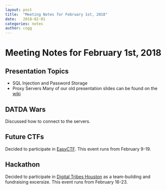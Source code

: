 ```yaml
---
layout: post
title:  "Meeting Notes for February 1st, 2018"
date:   2018-02-01
categories: notes
author: cogg
---
```


# Meeting Notes for February 1st, 2018

## Presentation Topics
- SQL Injection and Password Storage
- Proxy Servers
Many of our old presentation slides can be found on the [wiki](https://github.com/DATDA/main/wiki/Presentations)

## DATDA Wars
Discussed how to connect to the servers.

## Future CTFs
Decided to participate in [EasyCTF](https://www.easyctf.com/). This event runs from February 9-19.

## Hackathon
Decided to participate in [Digital Tribes Houston](https://unearthed.solutions/hackathons/digital-tribes-houston/)
as a team-building and fundraising excersize. This event runs from February 16-23.
